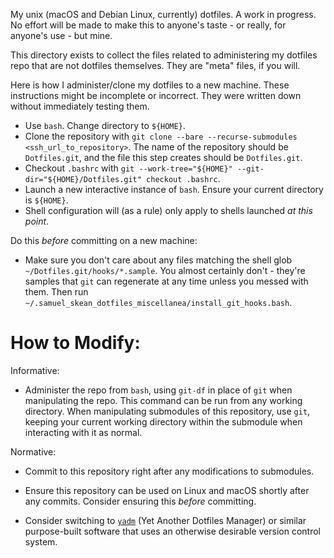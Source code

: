 My unix (macOS and Debian Linux, currently) dotfiles. A work in progress. No effort will be made to make this to anyone's taste - or really, for anyone's use - but mine.

This directory exists to collect the files related to administering my dotfiles repo that are not dotfiles themselves. They are "meta" files, if you will.


Here is how I administer/clone my dotfiles to a new machine. These instructions might be incomplete or incorrect. They were written down without immediately testing them.

- Use `bash`. Change directory to `${HOME}`.
- Clone the repository with `git clone --bare --recurse-submodules <ssh_url_to_repository>`. The name of the repository should be `Dotfiles.git`, and the file this step creates should be `Dotfiles.git`.
- Checkout `.bashrc` with `git --work-tree="${HOME}" --git-dir="${HOME}/Dotfiles.git" checkout .bashrc`.
- Launch a new interactive instance of `bash`. Ensure your current directory is `${HOME}`.
- Shell configuration will (as a rule) only apply to shells launched *at this point*.

Do this *before* committing on a new machine:
- Make sure you don't care about any files matching the shell glob `~/Dotfiles.git/hooks/*.sample`. You almost certainly don't - they're samples that `git` can regenerate at any time unless you messed with them. Then run `~/.samuel_skean_dotfiles_miscellanea/install_git_hooks.bash`.

# How to Modify:

Informative:
- Administer the repo from `bash`, using `git-df` in place of `git` when manipulating the repo. This command can be run from any working directory. When manipulating submodules of this repository, use `git`, keeping your current working directory within the submodule when interacting with it as normal.

Normative:
- Commit to this repository right after any modifications to submodules.
- Ensure this repository can be used on Linux and macOS shortly after any commits. Consider ensuring this *before* committing.


- Consider switching to [`yadm`](https://yadm.io/) (Yet Another Dotfiles Manager) or similar purpose-built software that uses an otherwise desirable version control system.
